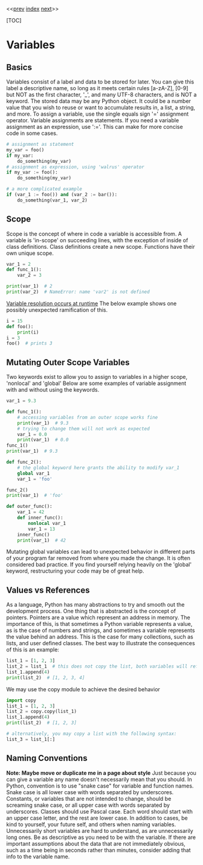 <<[prev]({{int_programming_overview}}) [index]({{int_index}}) [next]({{int_first_projects}})>>

[TOC]

# Variables
## Basics

Variables consist of a label and data to be stored for later.
You can give this label a descriptive name, so long as it meets certain rules [a-zA-Z], [0-9] but NOT as the first character, '_', and many UTF-8 characters, and is NOT a keyword.
The stored data may be any Python object. It could be a number value that you wish to reuse or want to accumulate results in, a list, a string, and more.
To assign a variable, use the single equals sign '=' assignment operator.
Variable assignments are statements. If you need a variable assignment as an expression, use ':='.
This can make for more concise code in some cases.

```py
# assignment as statement
my_var = foo()
if my_var:
    do_something(my_var)
# assignment as expression, using 'walrus' operator
if my_var := foo():
    do_something(my_var)

# a more complicated example
if (var_1 := foo()) and (var_2 := bar()):
    do_something(var_1, var_2)
```

## Scope
Scope is the concept of where in code a variable is accessible from.
A variable is 'in-scope' on succeeding lines, with the exception of inside of class definitions.
Class definitions create a new scope.
Functions have their own unique scope.

```py
var_1 = 2
def func_1():
    var_2 = 3

print(var_1)  # 2
print(var_2)  # NameError: name 'var2' is not defined
```

[Variable resolution occurs at runtime](https://docs.python.org/3/reference/executionmodel.html?highlight=variable%20scope#interaction-with-dynamic-features)
The below example shows one possibly unexpected ramification of this.
```py
i = 15
def foo():
    print(i)
i = 3
foo()  # prints 3
```

## Mutating Outer Scope Variables

Two keywords exist to allow you to assign to variables in a higher scope, 'nonlocal' and 'global'
Below are some examples of variable assignment with and without using the keywords.

```py
var_1 = 9.3

def func_1():
    # accessing variables from an outer scope works fine
    print(var_1)  # 9.3
    # trying to change them will not work as expected
    var_1 = 0.0
    print(var_1)  # 0.0
func_1()
print(var_1)  # 9.3

def func_2():
    # the global keyword here grants the ability to modify var_1
    global var_1
    var_1 = 'foo'

func_2()
print(var_1)  # 'foo'
```

```py
def outer_func():
    var_1 = 42
    def inner_func():
        nonlocal var_1
        var_1 = 13
    inner_func()
    print(var_1)  # 42
```

Mutating global variables can lead to unexpected behavior in different parts of your program far removed from where you made the change.
It is often considered bad practice.
If you find yourself relying heavily on the 'global' keyword, restructuring your code may be of great help.

## Values vs References
As a language, Python has many abstractions to try and smooth out the development process.
One thing that is abstracted is the concept of pointers.
Pointers are a value which represent an address in memory.
The importance of this, is that sometimes a Python variable represents a value, as is the case of numbers and strings, and sometimes a variable represents the value behind an address.
This is the case for many collections, such as lists, and user defined classes.
The best way to illustrate the consequences of this is an example:
```py
list_1 = [1, 2, 3]
list_2 = list_1  # this does not copy the list, both variables will reference the same list
list_1.append(4)
print(list_2)  # [1, 2, 3, 4]
```
We may use the copy module to achieve the desired behavior
```py
import copy
list_1 = [1, 2, 3]
list_2 = copy.copy(list_1)
list_1.append(4)
print(list_2)  # [1, 2, 3]

# alternatively, you may copy a list with the following syntax:
list_3 = list_1[:]
```

## Naming Conventions
**Note: Maybe move or duplicate me in a page about style**
Just because you can give a variable any name doesn't necessarily mean that you should.
In Python, convention is to use "snake case" for variable and function names.
Snake case is all lower case with words separated by underscores.
Constants, or variables that are not intended to change, should be screaming snake case, or all upper case with words separated by underscores.
Classes should use Pascal case. Each word should start with an upper case letter, and the rest are lower case.
In addition to cases, be kind to yourself, your future self, and others when naming variables.
Unnecessarily short variables are hard to understand, as are unnecessarily long ones.
Be as descriptive as you need to be with the variable.
If there are important assumptions about the data that are not immediately obvious, such as a time being in seconds rather than minutes, consider adding that info to the variable name.
